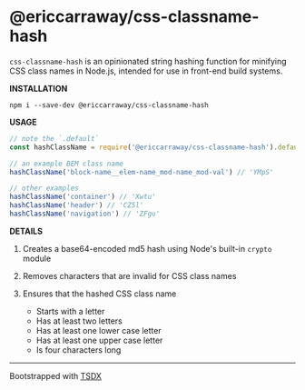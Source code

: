 # @ericcarraway/css-classname-hash

`css-classname-hash` is an opinionated string hashing function for minifying CSS class names in Node.js, intended for use in front-end build systems.

**INSTALLATION**

```
npm i --save-dev @ericcarraway/css-classname-hash
```

**USAGE**

```js
// note the `.default`
const hashClassName = require('@ericcarraway/css-classname-hash').default;

// an example BEM class name
hashClassName('block-name__elem-name_mod-name_mod-val') // 'YMpS'

// other examples
hashClassName('container') // 'Xwtu'
hashClassName('header') // 'CZ5l'
hashClassName('navigation') // 'ZFgu'
```

**DETAILS**

1. Creates a base64-encoded md5 hash using Node's built-in `crypto` module

2. Removes characters that are invalid for CSS class names

3. Ensures that the hashed CSS class name
    - Starts with a letter
    - Has at least two letters
    - Has at least one lower case letter
    - Has at least one upper case letter
    - Is four characters long

---

Bootstrapped with [TSDX](https://github.com/formium/tsdx)
